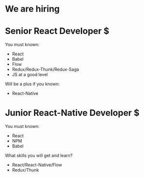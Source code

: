 # We are hiring

# Senior React Developer $

You must known:

- React
- Babel
- Flow
- Redux/Redux-Thunk/Redux-Saga
- JS at a good level

Will be a plus if you known:

- React-Native

# Junior React-Native Developer $

You must known:

- React
- NPM
- Babel

What skills you will get and learn?

- React/React-Native/Flow
- Redux/Thunk
